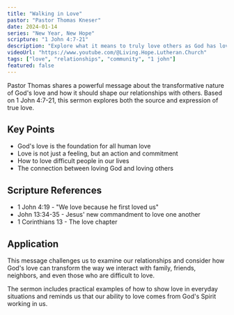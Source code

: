 ```yaml
---
title: "Walking in Love"
pastor: "Pastor Thomas Kneser"
date: 2024-01-14
series: "New Year, New Hope"
scripture: "1 John 4:7-21"
description: "Explore what it means to truly love others as God has loved us, and how this transforms our relationships and community."
videoUrl: "https://www.youtube.com/@Living.Hope.Lutheran.Church"
tags: ["love", "relationships", "community", "1 john"]
featured: false
---
```


Pastor Thomas shares a powerful message about the transformative nature of God's love and how it should shape our relationships with others. Based on 1 John 4:7-21, this sermon explores both the source and expression of true love.

## Key Points

- God's love is the foundation for all human love
- Love is not just a feeling, but an action and commitment
- How to love difficult people in our lives
- The connection between loving God and loving others

## Scripture References

- 1 John 4:19 - "We love because he first loved us"
- John 13:34-35 - Jesus' new commandment to love one another
- 1 Corinthians 13 - The love chapter

## Application

This message challenges us to examine our relationships and consider how God's love can transform the way we interact with family, friends, neighbors, and even those who are difficult to love.

The sermon includes practical examples of how to show love in everyday situations and reminds us that our ability to love comes from God's Spirit working in us. 